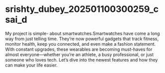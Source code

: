 # srishty_dubey_202501100300259_csai_d
My project is simple- about smartwatches.Smartwatches have come a long way from just telling time. They’re now powerful gadgets that track fitness, monitor health, keep you connected, and even make a fashion statement. With constant upgrades, these wearables are becoming must-haves for almost everyone—whether you’re an athlete, a busy professional, or just someone who loves tech. Let’s dive into the newest features and how they can make your life easier.
